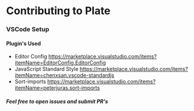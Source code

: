 # Contributing to Plate

### VSCode Setup

#### Plugin's Used
- Editor Config https://marketplace.visualstudio.com/items?itemName=EditorConfig.EditorConfig
- JavaScript Standard Style https://marketplace.visualstudio.com/items?itemName=chenxsan.vscode-standardjs
- Sort-imports https://marketplace.visualstudio.com/items?itemName=peterjuras.sort-imports

##### Feel free to open issues and submit PR's
